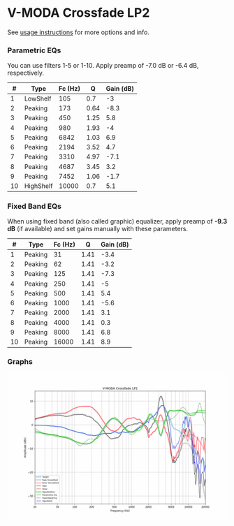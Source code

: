 # V-MODA Crossfade LP2
See [usage instructions](https://github.com/jaakkopasanen/AutoEq#usage) for more options and info.

### Parametric EQs
You can use filters 1-5 or 1-10. Apply preamp of -7.0 dB or -6.4 dB, respectively.

|   # | Type      |   Fc (Hz) |    Q |   Gain (dB) |
|-----|-----------|-----------|------|-------------|
|   1 | LowShelf  |       105 | 0.7  |        -3   |
|   2 | Peaking   |       173 | 0.64 |        -8.3 |
|   3 | Peaking   |       450 | 1.25 |         5.8 |
|   4 | Peaking   |       980 | 1.93 |        -4   |
|   5 | Peaking   |      6842 | 1.03 |         6.9 |
|   6 | Peaking   |      2194 | 3.52 |         4.7 |
|   7 | Peaking   |      3310 | 4.97 |        -7.1 |
|   8 | Peaking   |      4687 | 3.45 |         3.2 |
|   9 | Peaking   |      7452 | 1.06 |        -1.7 |
|  10 | HighShelf |     10000 | 0.7  |         5.1 |

### Fixed Band EQs
When using fixed band (also called graphic) equalizer, apply preamp of **-9.3 dB** (if available) and set gains manually with these parameters.

|   # | Type    |   Fc (Hz) |    Q |   Gain (dB) |
|-----|---------|-----------|------|-------------|
|   1 | Peaking |        31 | 1.41 |        -3.4 |
|   2 | Peaking |        62 | 1.41 |        -3.2 |
|   3 | Peaking |       125 | 1.41 |        -7.3 |
|   4 | Peaking |       250 | 1.41 |        -5   |
|   5 | Peaking |       500 | 1.41 |         5.4 |
|   6 | Peaking |      1000 | 1.41 |        -5.6 |
|   7 | Peaking |      2000 | 1.41 |         3.1 |
|   8 | Peaking |      4000 | 1.41 |         0.3 |
|   9 | Peaking |      8000 | 1.41 |         6.8 |
|  10 | Peaking |     16000 | 1.41 |         8.9 |

### Graphs
![](./V-MODA%20Crossfade%20LP2.png)
